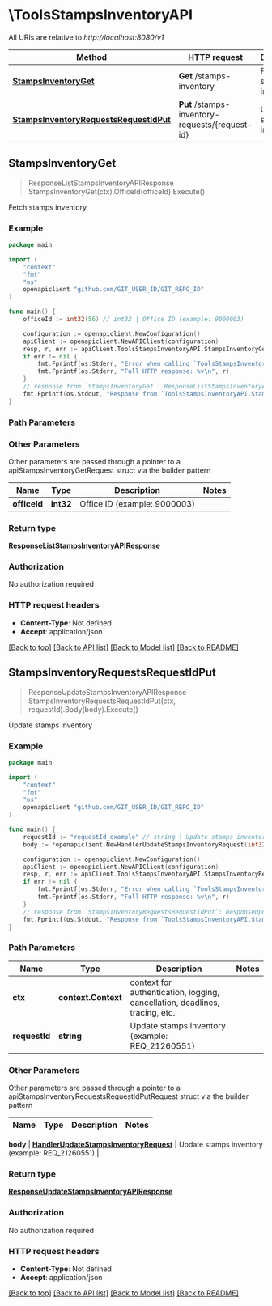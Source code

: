 # \ToolsStampsInventoryAPI

All URIs are relative to *http://localhost:8080/v1*

Method | HTTP request | Description
------------- | ------------- | -------------
[**StampsInventoryGet**](ToolsStampsInventoryAPI.md#StampsInventoryGet) | **Get** /stamps-inventory | Fetch stamps inventory
[**StampsInventoryRequestsRequestIdPut**](ToolsStampsInventoryAPI.md#StampsInventoryRequestsRequestIdPut) | **Put** /stamps-inventory-requests/{request-id} | Update stamps inventory



## StampsInventoryGet

> ResponseListStampsInventoryAPIResponse StampsInventoryGet(ctx).OfficeId(officeId).Execute()

Fetch stamps inventory



### Example

```go
package main

import (
	"context"
	"fmt"
	"os"
	openapiclient "github.com/GIT_USER_ID/GIT_REPO_ID"
)

func main() {
	officeId := int32(56) // int32 | Office ID (example: 9000003)

	configuration := openapiclient.NewConfiguration()
	apiClient := openapiclient.NewAPIClient(configuration)
	resp, r, err := apiClient.ToolsStampsInventoryAPI.StampsInventoryGet(context.Background()).OfficeId(officeId).Execute()
	if err != nil {
		fmt.Fprintf(os.Stderr, "Error when calling `ToolsStampsInventoryAPI.StampsInventoryGet``: %v\n", err)
		fmt.Fprintf(os.Stderr, "Full HTTP response: %v\n", r)
	}
	// response from `StampsInventoryGet`: ResponseListStampsInventoryAPIResponse
	fmt.Fprintf(os.Stdout, "Response from `ToolsStampsInventoryAPI.StampsInventoryGet`: %v\n", resp)
}
```

### Path Parameters



### Other Parameters

Other parameters are passed through a pointer to a apiStampsInventoryGetRequest struct via the builder pattern


Name | Type | Description  | Notes
------------- | ------------- | ------------- | -------------
 **officeId** | **int32** | Office ID (example: 9000003) | 

### Return type

[**ResponseListStampsInventoryAPIResponse**](ResponseListStampsInventoryAPIResponse.md)

### Authorization

No authorization required

### HTTP request headers

- **Content-Type**: Not defined
- **Accept**: application/json

[[Back to top]](#) [[Back to API list]](../README.md#documentation-for-api-endpoints)
[[Back to Model list]](../README.md#documentation-for-models)
[[Back to README]](../README.md)


## StampsInventoryRequestsRequestIdPut

> ResponseUpdateStampsInventoryAPIResponse StampsInventoryRequestsRequestIdPut(ctx, requestId).Body(body).Execute()

Update stamps inventory



### Example

```go
package main

import (
	"context"
	"fmt"
	"os"
	openapiclient "github.com/GIT_USER_ID/GIT_REPO_ID"
)

func main() {
	requestId := "requestId_example" // string | Update stamps inventory (example: REQ_21260551)
	body := *openapiclient.NewHandlerUpdateStampsInventoryRequest(int32(21), int32(9000003)) // HandlerUpdateStampsInventoryRequest | Update stamps inventory (example: REQ_21260551)

	configuration := openapiclient.NewConfiguration()
	apiClient := openapiclient.NewAPIClient(configuration)
	resp, r, err := apiClient.ToolsStampsInventoryAPI.StampsInventoryRequestsRequestIdPut(context.Background(), requestId).Body(body).Execute()
	if err != nil {
		fmt.Fprintf(os.Stderr, "Error when calling `ToolsStampsInventoryAPI.StampsInventoryRequestsRequestIdPut``: %v\n", err)
		fmt.Fprintf(os.Stderr, "Full HTTP response: %v\n", r)
	}
	// response from `StampsInventoryRequestsRequestIdPut`: ResponseUpdateStampsInventoryAPIResponse
	fmt.Fprintf(os.Stdout, "Response from `ToolsStampsInventoryAPI.StampsInventoryRequestsRequestIdPut`: %v\n", resp)
}
```

### Path Parameters


Name | Type | Description  | Notes
------------- | ------------- | ------------- | -------------
**ctx** | **context.Context** | context for authentication, logging, cancellation, deadlines, tracing, etc.
**requestId** | **string** | Update stamps inventory (example: REQ_21260551) | 

### Other Parameters

Other parameters are passed through a pointer to a apiStampsInventoryRequestsRequestIdPutRequest struct via the builder pattern


Name | Type | Description  | Notes
------------- | ------------- | ------------- | -------------

 **body** | [**HandlerUpdateStampsInventoryRequest**](HandlerUpdateStampsInventoryRequest.md) | Update stamps inventory (example: REQ_21260551) | 

### Return type

[**ResponseUpdateStampsInventoryAPIResponse**](ResponseUpdateStampsInventoryAPIResponse.md)

### Authorization

No authorization required

### HTTP request headers

- **Content-Type**: Not defined
- **Accept**: application/json

[[Back to top]](#) [[Back to API list]](../README.md#documentation-for-api-endpoints)
[[Back to Model list]](../README.md#documentation-for-models)
[[Back to README]](../README.md)

